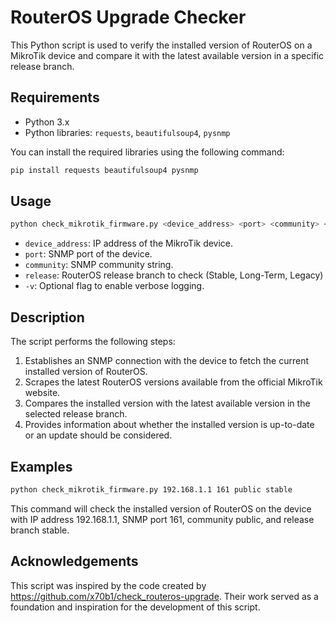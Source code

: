 RouterOS Upgrade Checker
=======================

This Python script is used to verify the installed version of RouterOS on a MikroTik device and compare it with the latest available version in a specific release branch.

Requirements
------------

- Python 3.x
- Python libraries: `requests`, `beautifulsoup4`, `pysnmp`

You can install the required libraries using the following command:

```bash
pip install requests beautifulsoup4 pysnmp
```

Usage
-----

```bash
python check_mikrotik_firmware.py <device_address> <port> <community> <release> [-v]
```

- `device_address`: IP address of the MikroTik device.
- `port`: SNMP port of the device.
- `community`: SNMP community string.
- `release`: RouterOS release branch to check (Stable, Long-Term, Legacy)
- `-v`: Optional flag to enable verbose logging.

## Description

The script performs the following steps:

1. Establishes an SNMP connection with the device to fetch the current installed version of RouterOS.
2. Scrapes the latest RouterOS versions available from the official MikroTik website.
3. Compares the installed version with the latest available version in the selected release branch.
4. Provides information about whether the installed version is up-to-date or an update should be considered.

## Examples

```bash
python check_mikrotik_firmware.py 192.168.1.1 161 public stable
```
This command will check the installed version of RouterOS on the device with IP address 192.168.1.1, SNMP port 161, community public, and release branch stable.

## Acknowledgements

This script was inspired by the code created by https://github.com/x70b1/check_routeros-upgrade. Their work served as a foundation and inspiration for the development of this script.
